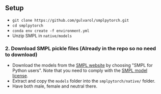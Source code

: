## Setup
  * `git clone https://github.com/gulvarol/smplpytorch.git`
  * `cd smplpytorch`
  * `conda env create -f environment.yml`
  *  Unzip SMPL in `native/models`
    
### 2. Download SMPL pickle files (Already in the repo so no need to download)
  * Download the models from the [SMPL website](http://smpl.is.tue.mpg.de/) by choosing "SMPL for Python users". Note that you need to comply with the [SMPL model license](http://smpl.is.tue.mpg.de/license_model).
  * Extract and copy the `models` folder into the `smplpytorch/native/` folder.
  * Have both male, female and neutral there.
